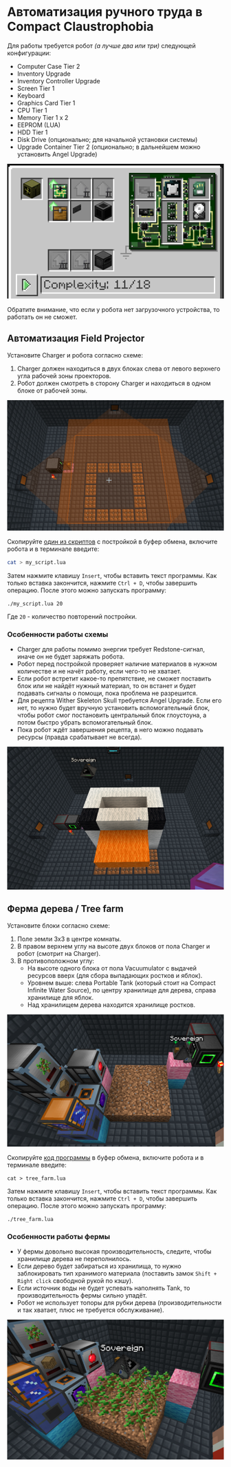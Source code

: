 # Автоматизация ручного труда в Compact Claustrophobia

Для работы требуется робот *(а лучше два или три)* следующей конфигурации:

* Computer Case Tier 2
* Inventory Upgrade
* Inventory Controller Upgrade
* Screen Tier 1
* Keyboard
* Graphics Card Tier 1
* CPU Tier 1
* Memory Tier 1 x 2
* EEPROM (LUA)
* HDD Tier 1
* Disk Drive (опционально; для начальной установки системы)
* Upgrade Container Tier 2 (опционально; в дальнейшем можно установить Angel Upgrade)

![Robot](robot.png)

Обратите внимание, что если у робота нет загрузочного устройства, то работать он не сможет. 

## Автоматизация Field Projector

Установите Charger и робота согласно схеме:

1. Charger должен находиться в двух блоках слева от левого верхнего угла рабочей зоны проекторов.
2. Робот должен смотреть в сторону Charger и находиться в одном блоке от рабочей зоны.

![Builder](builder/builder_scheme.png)

Скопируйте [один из скриптов](builder/) с постройкой в буфер обмена, включите робота и в терминале введите:

```bash
cat > my_script.lua
```

Затем нажмите клавишу `Insert`, чтобы вставить текст программы. Как только вставка закончится, нажмите 
`Ctrl + D`, чтобы завершить операцию. После этого можно запускать программу:

```
./my_script.lua 20
```

Где `20` - количество повторений постройки.

### Особенности работы схемы

* Charger для работы помимо энергии требует Redstone-сигнал, иначе он не будет заряжать робота.
* Робот перед постройкой проверяет наличие материалов в нужном количестве и не начёт работу, если чего-то не хватает.
* Если робот встретит какое-то препятствие, не сможет поставить блок или не найдёт нужный материал, то он встанет и
  будет подавать сигналы о помощи, пока проблема не разрешится.
* Для рецепта Wither Skeleton Skull требуется Angel Upgrade. Если его нет, то нужно будет вручную установить вспомогательный
  блок, чтобы робот смог постановить центральный блок глоустоуна, а потом быстро убрать вспомогательный блок.
* Пока робот ждёт завершения рецепта, в него можно подавать ресурсы (правда срабатывает не всегда).

![Chicken](builder/builder_example_chicken.png)

## Ферма дерева / Tree farm

Установите блоки согласно схеме:

1. Поле земли 3х3 в центре комнаты.
2. В правом верхнем углу на высоте двух блоков от пола Charger и робот (смотрит на Charger).
3. В противоположном углу:
   * На высоте одного блока от пола Vacuumulator с выдачей ресурсов вверх (для сбора выпадающих ростков и яблок).
   * Уровнем выше: слева Portable Tank (который стоит на Compact Infinite Water Source), по центру хранилище для дерева, 
     справа хранилище для яблок.
   * Над хранилищем дерева находится хранилище ростков.

![Tree farm](tree-farm/tree_farm_scheme.png)

Скопируйте [код программы](tree-farm/tree_farm.lua) в буфер обмена, включите робота и в терминале введите:

```
cat > tree_farm.lua
```

Затем нажмите клавишу `Insert`, чтобы вставить текст программы. Как только вставка закончится, нажмите
`Ctrl + D`, чтобы завершить операцию. После этого можно запускать программу:

```
./tree_farm.lua
```

### Особенности работы фермы

* У фермы довольно высокая производительность, следите, чтобы хранилище дерева не переполнилось.
* Если дерево будет забираться из хранилища, то нужно заблокировать тип хранимого материала (поставить 
  замок `Shift + Right click` свободной рукой по кэшу).
* Если источник воды не будет успевать наполнять Tank, то производительность фермы сильно упадёт.
* Робот не использует топоры для рубки дерева (производительности и так хватает, плюс не требуется обслуживание).

![Tree farm](tree-farm/tree_farm_scheme_2.png)
